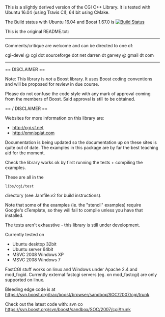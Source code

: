 This is a slightly derived version of the CGI C++ Library.
It is tested with Ubuntu 16.04 (using Travis CI), 64 bit using CMake.

The Build status with Ubuntu 16.04 and Boost 1.67.0 is
[![Build Status](https://travis-ci.org/aldot/cgi.png)](https://travis-ci.org/aldot/cgi)


This is the original README.txt:

------------------------------------------------------------

Comments/critique are welcome and can be directed to one of:

  cgi-devel @ cgi dot sourceforge dot net
  darren dt garvey @ gmail dt com

------------------------------------------------------------

== DISCLAIMER ==

Note: This library is *not* a Boost library. It uses Boost coding conventions and will be proposed for review in due course.

Please do not confuse the code style with any mark of approval coming from the members of Boost. Said approval is still to be obtained.

== / DISCLAIMER ==

Websites for more information on this library are:
 - http://cgi.sf.net
 - http://omnisplat.com
 
Documentation is being updated so the documentation up on these sites is quite out of date. The examples in this package are by far the best teaching aid for the moment.

Check the library works ok by first running the tests + compiling the examples.

These are all in the

	libs/cgi/test

directory (see Jamfile.v2 for build instructions).

Note that some of the examples (ie. the "stencil" examples) require Google's cTemplate, so they will fail to compile unless you have that installed.

The tests aren't exhaustive - this library is still under development.

Currently tested on

- Ubuntu desktop 32bit
- Ubuntu server 64bit
- MSVC 2008 Windows XP
- MSVC 2008 Windows 7

FastCGI stuff works on linux and Windows under Apache 2.4 and mod_fcgid. Currently external fastcgi servers (eg. on mod_fastcgi) are only supported on linux.

Bleeding edge code is at https://svn.boost.org/trac/boost/browser/sandbox/SOC/2007/cgi/trunk

Check out the latest code with: svn co https://svn.boost.org/svn/boost/sandbox/SOC/2007/cgi/trunk


